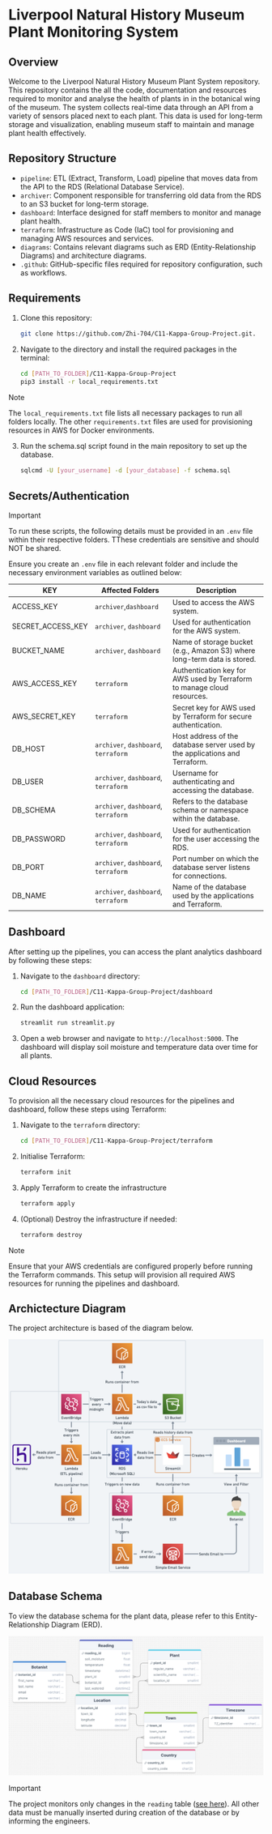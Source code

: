 # Liverpool Natural History Museum Plant Monitoring System

## Overview

Welcome to the Liverpool Natural History Museum Plant System repository. This repository contains the all the code, documentation and resources required to monitor and analyse the health of plants in in the botanical wing of the museum. The system collects real-time data through an API from a variety of sensors placed next to each plant. This data is used for long-term storage and visualization, enabling museum staff to maintain and manage plant health effectively.

## Repository Structure

- `pipeline`: ETL (Extract, Transform, Load) pipeline that moves data from the API to the RDS (Relational Database Service).
- `archiver`: Component responsible for transferring old data from the RDS to an S3 bucket for long-term storage.
- `dashboard`: Interface designed for staff members to monitor and manage plant health.
- `terraform`: Infrastructure as Code (IaC) tool for provisioning and managing AWS resources and services.
- `diagrams`: Contains relevant diagrams such as ERD (Entity-Relationship Diagrams) and architecture diagrams.
- `.github`: GitHub-specific files required for repository configuration, such as workflows.

## Requirements

1. Clone this repository:
    ```sh
    git clone https://github.com/Zhi-704/C11-Kappa-Group-Project.git.
    ```

2. Navigate to the directory and install the required packages in the terminal:
    ```sh
    cd [PATH_TO_FOLDER]/C11-Kappa-Group-Project
    pip3 install -r local_requirements.txt
    ```

> [!NOTE]  
The `local_requirements.txt` file lists all necessary packages to run all folders locally. The other `requirements.txt` files are used for provisioning resources in AWS for Docker environments.

3. Run the schema.sql script found in the main repository to set up the database.
    ```sh
    sqlcmd -U [your_username] -d [your_database] -f schema.sql
    ```

## Secrets/Authentication

> [!IMPORTANT]  
> To run these scripts, the following details must be provided in an `.env` file within their respective folders. TThese credentials are sensitive and should NOT be shared.

Ensure you create an `.env` file in each relevant folder and include the necessary environment variables as outlined below:

| KEY | Affected Folders | Description |
| -------- | --------| --------|
|ACCESS_KEY|`archiver`,`dashboard`| Used to access the AWS system.
|SECRET_ACCESS_KEY|`archiver`, `dashboard`| Used for authentication for the AWS system.
|BUCKET_NAME|`archiver`, `dashboard`| Name of storage bucket (e.g., Amazon S3) where long-term data is stored.
|AWS_ACCESS_KEY|`terraform`| Authentication key for AWS used by Terraform to manage cloud resources.
|AWS_SECRET_KEY|`terraform`| Secret key for AWS used by Terraform for secure authentication.
|DB_HOST|`archiver`, `dashboard`, `terraform`| Host address of the database server used by the applications and Terraform.
|DB_USER|`archiver`, `dashboard`, `terraform`| Username for authenticating and accessing the database.
|DB_SCHEMA|`archiver`, `dashboard`, `terraform`| Refers to the database schema or namespace within the database.
|DB_PASSWORD|`archiver`, `dashboard`, `terraform`| Used for authentication for the user accessing the RDS.
|DB_PORT|`archiver`, `dashboard`, `terraform`| Port number on which the database server listens for connections.
|DB_NAME|`archiver`, `dashboard`, `terraform`| Name of the database used by the applications and Terraform.

## Dashboard

After setting up the pipelines, you can access the plant analytics dashboard by following these steps:

1. Navigate to the `dashboard` directory:
    ```sh
    cd [PATH_TO_FOLDER]/C11-Kappa-Group-Project/dashboard
    ```

2. Run the dashboard application:
    ```sh
    streamlit run streamlit.py
    ```

3. Open a web browser and navigate to `http://localhost:5000`. The dashboard will display soil moisture and temperature data over time for all plants.

## Cloud Resources

To provision all the necessary cloud resources for the pipelines and dashboard, follow these steps using Terraform:

1. Navigate to the `terraform` directory:
    ```sh
    cd [PATH_TO_FOLDER]/C11-Kappa-Group-Project/terraform
    ```
2. Initialise Terraform:
    ```sh
    terraform init
    ```
3. Apply Terraform to create the infrastructure
    ```sh
    terraform apply
    ```

4. (Optional) Destroy the infrastructure if needed:
    ```sh
    terraform destroy
    ```

> [!NOTE]  
> Ensure that your AWS credentials are configured properly before running the Terraform commands. This setup will provision all required AWS resources for running the pipelines and dashboard.

## Archictecture Diagram

The project architecture is based of the diagram below.

![Architecture Diagram](https://github.com/Zhi-704/C11-Kappa-Group-Project/raw/main/diagrams/Architecture_Diagram.png)


## Database Schema

To view the database schema for the plant data, please refer to this Entity-Relationship Diagram (ERD). 


<a id="erd-diagram"></a>
![ERD Diagram](https://github.com/Zhi-704/C11-Kappa-Group-Project/blob/main/diagrams/ERD_diagram.png)


> [!IMPORTANT]  
> The project monitors only changes in the `reading` table ([see here](#erd-diagram)). All other data must be manually inserted during creation of the database or by informing the engineers.


